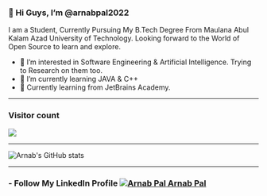 ### 👋 Hi Guys, I’m @arnabpal2022
I am a Student, Currently Pursuing My B.Tech Degree From Maulana Abul Kalam Azad University of Technology. Looking forward to the World of Open Source to learn and explore.
- 👀 I’m interested in Software Engineering & Artificial Intelligence. Trying to Research on them too.
- 🌱 I’m currently learning JAVA & C++
- 💞️ Currently learning from JetBrains Academy.

<hr />

### Visitor count
<img src="https://profile-counter.glitch.me/arnabpal2022/count.svg" />

<hr />

![Arnab's GitHub stats](https://github-readme-stats.vercel.app/api?username=arnabpal2022&show_icons=true&theme=dark)

<hr />

###  - Follow My LinkedIn Profile [![Arnab Pal](https://i.stack.imgur.com/gVE0j.png) Arnab Pal](https://www.linkedin.com/in/arnab-pal-90946b244/)






<!---
arnabpal2022/arnabpal2022 is a ✨ special ✨ repository because its `README.md` (this file) appears on your GitHub profile.
You can click the Preview link to take a look at your changes.
--->
